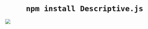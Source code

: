 <h1 align="center"><code>npm install Descriptive.js</code></h1>

<img src="https://cdn.discordapp.com/attachments/835451770603044865/835513047627988992/20210424_155013.png"></img>
